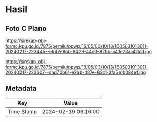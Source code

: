 # Hasil

## Foto C Plano

https://sirekap-obj-formc.kpu.go.id/7875/pemilu/ppwp/16/05/03/10/13/1605031013011-20240217-223445--e947e8bb-8429-44c0-820b-541e23aa4dcd.jpg

https://sirekap-obj-formc.kpu.go.id/7875/pemilu/ppwp/16/05/03/10/13/1605031013011-20240217-223607--dad70b61-e2ab-487e-83c1-3fa5e1b084ef.jpg


## Metadata

| Key        | Value               |
| ---------- | ------------------- |
| Time Stamp | 2024-02-19 06:16:00 |



